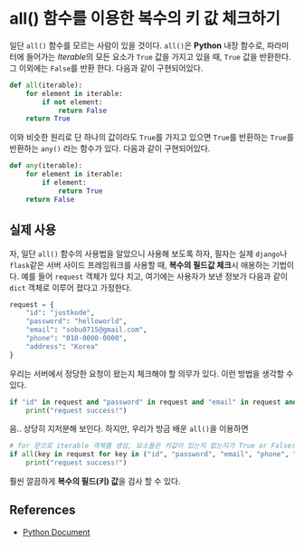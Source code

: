 
# all() 함수를 이용한 복수의 키 값 체크하기
일단 `all()` 함수를 모르는 사람이 있을 것이다. `all()`은 **Python** 내장 함수로, 파라미터에 들어가는 *Iterable*의 모든 요소가 `True` 값을 가지고 있을 때, `True` 값을 반환한다. 그 이외에는 `False`를 반환 한다. 다음과 같이 구현되어있다.

```python
def all(iterable):
    for element in iterable:
        if not element:
            return False
    return True
```

이와 비슷한 원리로 단 하나의 값이라도 `True`를 가지고 있으면 `True`를 반환하는 `True`를 반환하는 `any()` 라는 함수가 있다. 다음과 같이 구현되어있다.

```python
def any(iterable):
    for element in iterable:
        if element:
            return True
    return False
```

## 실제 사용
자, 일단 `all()` 함수의 사용법을 알았으니 사용해 보도록 하자,  필자는 실제 `django`나 `flask`같은 서버 사이드 프레임워크를 사용할 때, **복수의 필드값 체크**시 애용하는 기법이다. 예를 들어 `request` 객체가 있다 치고, 여기에는 사용자가 보낸 정보가 다음과 같이 `dict` 객체로 이루어 졌다고 가정한다.

```python
request = {
	"id": "justkode",
	"password": "helloworld",
	"email": "sobu0715@gmail.com",
	"phone": "010-0000-0000",
	"address": "Korea"
}
```

우리는 서버에서 정당한 요청이 왔는지 체크해야 할 의무가 있다. 이런 방법을 생각할 수 있다.
```python
if "id" in request and "password" in request and "email" in request and "phone" in request and "address" in request:
	print("request success!")
```

음.. 상당히 지저분해 보인다. 하지만, 우리가 방금 배운 `all()`을 이용하면

```python
# for 문으로 iterable 객체를 생성, 요소들은 키값이 있는지 없는지가 True or False로 반환된 것.
if all(key in request for key in ("id", "password", "email", "phone", "address")):
	print("request success!")
```

훨씬 깔끔하게 **복수의 필드(키) 값**을 검사 할 수 있다.

## References
- [Python Document](https://docs.python.org/ko/3/library/functions.html)